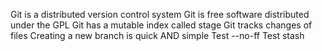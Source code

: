 Git is a distributed version control system
Git is free software distributed under the GPL
Git has a mutable index called stage
Git tracks changes of files
Creating a new branch is quick AND simple
Test --no-ff
Test stash
